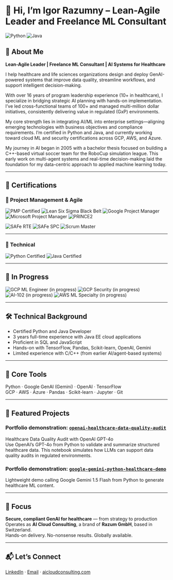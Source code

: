 # 👋 Hi, I’m Igor Razumny – Lean-Agile Leader and Freelance ML Consultant

![Python](https://img.shields.io/badge/Python-3776AB?style=for-the-badge&logo=python&logoColor=white)
![Java](https://img.shields.io/badge/Java-ED8B00?style=for-the-badge&logo=openjdk&logoColor=white)

## 👤 About Me

**Lean-Agile Leader | Freelance ML Consultant | AI Systems for Healthcare**

I help healthcare and life sciences organizations design and deploy GenAI-powered systems that improve data quality, streamline workflows, and support intelligent decision-making.

With over 16 years of program leadership experience (10+ in healthcare), I specialize in bridging strategic AI planning with hands-on implementation. I’ve led cross-functional teams of 100+ and managed multi-million dollar initiatives, consistently delivering value in regulated (GxP) environments.

My core strength lies in integrating AI/ML into enterprise settings—aligning emerging technologies with business objectives and compliance requirements. I’m certified in Python and Java, and currently working toward cloud ML and security certifications across GCP, AWS, and Azure.

My journey in AI began in 2005 with a bachelor thesis focused on building a C++-based virtual soccer team for the RoboCup simulation league. This early work on multi-agent systems and real-time decision-making laid the foundation for my data-centric approach to applied machine learning today.

---

## 📛 Certifications

### 📁 Project Management & Agile

![PMP Certified](https://img.shields.io/badge/PMP-Certified-blue?style=for-the-badge)
![Lean Six Sigma Black Belt](https://img.shields.io/badge/Lean%20Six%20Sigma-Black%20Belt-yellow?style=for-the-badge)
![Google Project Manager](https://img.shields.io/badge/Google-Project%20Manager-lightgrey?style=for-the-badge)
![Microsoft Project Manager](https://img.shields.io/badge/Microsoft-Project%20Manager-lightgrey?style=for-the-badge)
![PRINCE2](https://img.shields.io/badge/PRINCE2-Project%20Manager-purple?style=for-the-badge)

![SAFe RTE](https://img.shields.io/badge/SAFe-RTE-brightgreen?style=for-the-badge)
![SAFe SPC](https://img.shields.io/badge/SAFe-SPC-green?style=for-the-badge)
![Scrum Master](https://img.shields.io/badge/Scrum%20Alliance-Scrum%20Master-orange?style=for-the-badge)

---

### 🧠 Technical

![Python Certified](https://img.shields.io/badge/Python-Certified-3776AB?style=for-the-badge&logo=python&logoColor=white)
![Java Certified](https://img.shields.io/badge/Java-Certified-ED8B00?style=for-the-badge&logo=openjdk&logoColor=white)

---

## 🧪 In Progress

![GCP ML Engineer (in progress)](https://img.shields.io/badge/GCP-ML%20Engineer%20in%20Progress-4285F4?style=for-the-badge&logo=googlecloud&logoColor=white)
![GCP Security (in progress)](https://img.shields.io/badge/GCP-Security%20in%20Progress-4285F4?style=for-the-badge&logo=googlecloud&logoColor=white)
![AI-102 (in progress)](https://img.shields.io/badge/Azure-AI--102%20in%20Progress-0078D4?style=for-the-badge&logo=microsoftazure&logoColor=white)
![AWS ML Specialty (in progress)](https://img.shields.io/badge/AWS-ML%20Specialty%20in%20Progress-232F3E?style=for-the-badge&logo=amazonaws&logoColor=white)

---

## 🛠 Technical Background

- Certified Python and Java Developer  
- 3 years full-time experience with Java EE cloud applications  
- Proficient in SQL and JavaScript  
- Hands-on with TensorFlow, Pandas, Scikit-learn, OpenAI, Gemini  
- Limited experience with C/C++ (from earlier AI/agent-based systems)

---

## 🔧 Core Tools

Python · Google GenAI (Gemini) · OpenAI · TensorFlow  
GCP · AWS · Azure · Pandas · Scikit-learn · Jupyter · Git

---

## 📂 Featured Projects

### Portfolio demonstration: [`openai-healthcare-data-quality-audit`](https://github.com/igorrazumny/openai-healthcare-data-quality-audit)
Healthcare Data Quality Audit with OpenAI GPT-4o  
Use OpenAI’s GPT-4o from Python to validate and summarize structured healthcare data. This notebook simulates how LLMs can support data quality audits in regulated environments.

### Portfolio demonstration: [`google-gemini-python-healthcare-demo`](https://github.com/yourusername/google-gemini-python-healthcare-demo)
Lightweight demo calling Google Gemini 1.5 Flash from Python to generate healthcare ML content.

---

## 🧭 Focus

**Secure, compliant GenAI for healthcare** — from strategy to production  
Operates as **AI Cloud Consulting**, a brand of **Razum GmbH**, based in Switzerland.  
Hands-on delivery. No-nonsense results. Globally available.

---

## 📬 Let’s Connect

[LinkedIn](https://www.linkedin.com/in/igorrazumny) · [Email](mailto:your.email@example.com) · [aicloudconsulting.com](https://aicloudconsulting.com)
